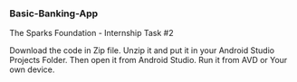 ### Basic-Banking-App ###

The Sparks Foundation - Internship Task #2

Download the code in Zip file.
Unzip it and put it in your Android Studio Projects Folder.
Then open it from Android Studio.
Run it from AVD or Your own device.
